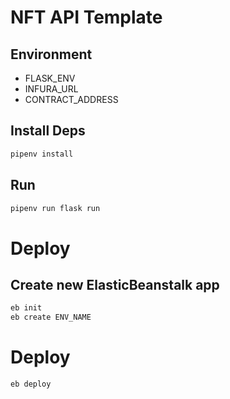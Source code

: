 # NFT API Template

## Environment

- FLASK_ENV
- INFURA_URL
- CONTRACT_ADDRESS

## Install Deps

```bash
pipenv install
```

## Run

```bash
pipenv run flask run
```



# Deploy

## Create new ElasticBeanstalk app

```bash
eb init
eb create ENV_NAME
```

# Deploy

```bash
eb deploy
```
